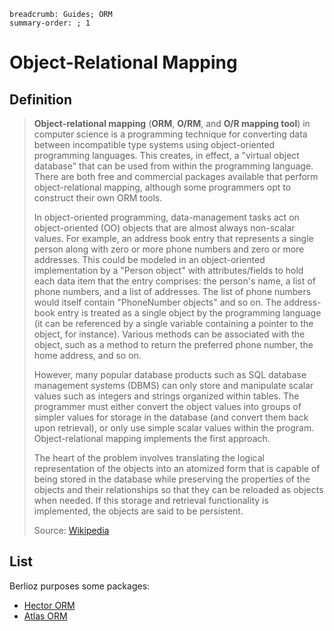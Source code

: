 ```index
breadcrumb: Guides; ORM
summary-order: ; 1
```

# Object-Relational Mapping

## Definition

> **Object-relational mapping** (**ORM**, **O/RM**, and **O/R mapping tool**) in computer science is a programming technique for converting data between incompatible type systems using object-oriented programming languages. This creates, in effect, a "virtual object database" that can be used from within the programming language. There are both free and commercial packages available that perform object-relational mapping, although some programmers opt to construct their own ORM tools.
>
> In object-oriented programming, data-management tasks act on object-oriented (OO) objects that are almost always non-scalar values. For example, an address book entry that represents a single person along with zero or more phone numbers and zero or more addresses. This could be modeled in an object-oriented implementation by a "Person object" with attributes/fields to hold each data item that the entry comprises: the person's name, a list of phone numbers, and a list of addresses. The list of phone numbers would itself contain "PhoneNumber objects" and so on. The address-book entry is treated as a single object by the programming language (it can be referenced by a single variable containing a pointer to the object, for instance). Various methods can be associated with the object, such as a method to return the preferred phone number, the home address, and so on.
>
> However, many popular database products such as SQL database management systems (DBMS) can only store and manipulate scalar values such as integers and strings organized within tables. The programmer must either convert the object values into groups of simpler values for storage in the database (and convert them back upon retrieval), or only use simple scalar values within the program. Object-relational mapping implements the first approach.
>
> The heart of the problem involves translating the logical representation of the objects into an atomized form that is capable of being stored in the database while preserving the properties of the objects and their relationships so that they can be reloaded as objects when needed. If this storage and retrieval functionality is implemented, the objects are said to be persistent.
>
> Source: [Wikipedia](https://en.wikipedia.org/wiki/Object-relational_mapping)

## List

Berlioz purposes some packages:

- [Hector ORM](orm/hector.md)
- [Atlas ORM](orm/atlas.md)